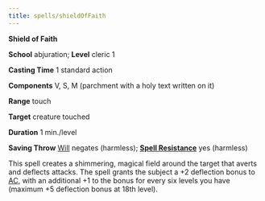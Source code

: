 ```yaml
---
title: spells/shieldOfFaith
---
```

 **Shield of Faith**

**School** abjuration; **Level** cleric 1

**Casting Time** 1 standard action

**Components** V, S, M (parchment with a holy text written on it)

**Range** touch

**Target** creature touched

**Duration** 1 min./level

**Saving Throw** [Will](../combat.md#_will) negates (harmless); **[Spell Resistance](../glossary.md#_spell-resistance)** yes (harmless)

This spell creates a shimmering, magical field around the target that averts and deflects attacks. The spell grants the subject a +2 deflection bonus to [AC](../combat.md#_armor-class), with an additional +1 to the bonus for every six levels you have (maximum +5 deflection bonus at 18th level).

